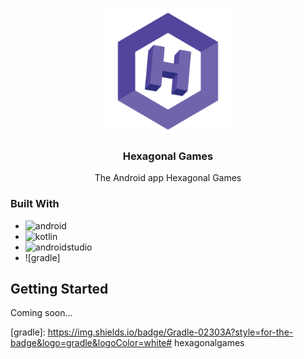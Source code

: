 <!-- Improved compatibility of back to top link: See: https://github.com/othneildrew/Best-README-Template/pull/73 -->
<a name="readme-top"></a>
<!--
*** Thanks for checking out the Best-README-Template. If you have a suggestion
*** that would make this better, please fork the repo and create a pull request
*** or simply open an issue with the tag "enhancement".
*** Don't forget to give the project a star!
*** Thanks again! Now go create something AMAZING! :D
-->


<!-- PROJECT LOGO -->
<br />
<div align="center">
    <img src="app/src/main/ic_launcher-playstore.png" alt="Logo" width="200" height="200">

<h3 align="center">Hexagonal Games</h3>

  <p align="center">
    The Android app Hexagonal Games
  </p>
</div>

### Built With

* ![android]
* ![kotlin]
* ![androidstudio]
* ![gradle]

<!-- GETTING STARTED -->
## Getting Started

Coming soon...

<!-- MARKDOWN LINKS & IMAGES -->
<!-- https://www.markdownguide.org/basic-syntax/#reference-style-links -->
[android]: https://img.shields.io/badge/Android-3DDC84?style=for-the-badge&logo=android&logoColor=white
[kotlin]: https://img.shields.io/badge/Kotlin-7F52FF?style=for-the-badge&logo=Kotlin&logoColor=white
[androidstudio]: https://img.shields.io/badge/Android%20Studio-3DDC84?style=for-the-badge&logo=androidstudio&logoColor=white
[gradle]: https://img.shields.io/badge/Gradle-02303A?style=for-the-badge&logo=gradle&logoColor=white#   h e x a g o n a l g a m e s 
 
 